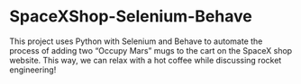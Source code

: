 # SpaceXShop-Selenium-Behave
This project uses Python with Selenium and Behave to automate the process of adding two “Occupy Mars” mugs to the cart on the SpaceX shop website. This way, we can relax with a hot coffee while discussing rocket engineering!

